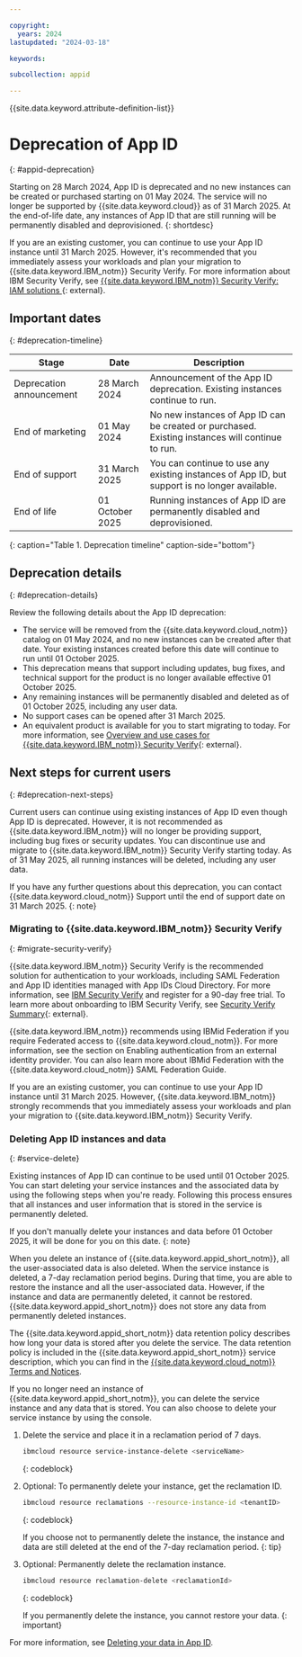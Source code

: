 ```yaml
---

copyright:
  years: 2024
lastupdated: "2024-03-18"

keywords:

subcollection: appid

---
```


{{site.data.keyword.attribute-definition-list}}

# Deprecation of App ID 
{: #appid-deprecation}

Starting on 28 March 2024, App ID is deprecated and no new instances can be created or purchased starting on 01 May 2024. The service will no longer be supported by {{site.data.keyword.cloud}} as of 31 March 2025. At the end-of-life date, any instances of App ID that are still running will be permanently disabled and deprovisioned.
{: shortdesc}

If you are an existing customer, you can continue to use your App ID instance until 31 March 2025. However, it's recommended that you immediately assess your workloads and plan your migration to {{site.data.keyword.IBM_notm}} Security Verify. For more information about IBM Security Verify, see [{{site.data.keyword.IBM_notm}} Security Verify: IAM solutions ](https://www.ibm.com/verify){: external}.


## Important dates
{: #deprecation-timeline}

| Stage | Date | Description |
| ---------------- | ----------------- | ------------------------------------------------------------ |
| Deprecation announcement | 28 March 2024  | Announcement of the App ID deprecation. Existing instances continue to run. |
| End of marketing | 01 May 2024 | No new instances of App ID can be created or purchased. Existing instances will continue to run. |
| End of support   | 31 March 2025 | You can continue to use any existing instances of App ID, but support is no longer available.  |
| End of life | 01 October 2025   | Running instances of App ID are permanently disabled and deprovisioned. |
{: caption="Table 1. Deprecation timeline" caption-side="bottom"}

## Deprecation details
{: #deprecation-details}

Review the following details about the App ID deprecation:

* The service will be removed from the {{site.data.keyword.cloud_notm}} catalog on 01 May 2024, and no new instances can be created after that date. Your existing instances created before this date will continue to run until 01 October 2025.
* This deprecation means that support including updates, bug fixes, and technical support for the product is no longer available effective 01 October 2025.
* Any remaining instances will be permanently disabled and deleted as of 01 October 2025, including any user data.
* No support cases can be opened after 31 March 2025.
* An equivalent product is available for you to start migrating to today. For more information, see [Overview and use cases for {{site.data.keyword.IBM_notm}} Security Verify](https://docs.verify.ibm.com/verify/docs/use-cases){: external}.

## Next steps for current users
{: #deprecation-next-steps}

Current users can continue using existing instances of App ID even though App ID is deprecated. However, it is not recommended as {{site.data.keyword.IBM_notm}} will no longer be providing support, including bug fixes or security updates. You can discontinue use and migrate to {{site.data.keyword.IBM_notm}} Security Verify starting today. As of 31 May 2025, all running instances will be deleted, including any user data.

If you have any further questions about this deprecation, you can contact {{site.data.keyword.cloud_notm}} Support until the end of support date on 31 March 2025.
{: note}

### Migrating to {{site.data.keyword.IBM_notm}} Security Verify
{: #migrate-security-verify}

{{site.data.keyword.IBM_notm}} Security Verify is the recommended solution for authentication to your workloads, including SAML Federation and App ID identities managed with App IDs Cloud Directory. For more information, see [IBM Security Verify](https://www.ibm.com/verify) and register for a 90-day free trial. To learn more about onboarding to IBM Security Verify, see [Security Verify Summary](https://docs.verify.ibm.com/verify/docs/use-cases#summary){: external}.

{{site.data.keyword.IBM_notm}} recommends using IBMid Federation if you require Federated access to {{site.data.keyword.cloud_notm}}. For more information, see the section on Enabling authentication from an external identity provider. You can also learn more about IBMid Federation with the {{site.data.keyword.cloud_notm}} SAML Federation Guide.

If you are an existing customer, you can continue to use your App ID instance until 31 March 2025. However, {{site.data.keyword.IBM_notm}} strongly recommends that you immediately assess your workloads and plan your migration to {{site.data.keyword.IBM_notm}} Security Verify. 

### Deleting App ID instances and data
{: #service-delete}

Existing instances of App ID can continue to be used until 01 October 2025. You can start deleting your service instances and the associated data by using the following steps when you're ready. Following this process ensures that all instances and user information that is stored in the service is permanently deleted.

If you don't manually delete your instances and data before 01 October 2025, it will be done for you on this date.
{: note}

When you delete an instance of {{site.data.keyword.appid_short_notm}}, all the user-associated data is also deleted. When the service instance is deleted, a 7-day reclamation period begins. During that time, you are able to restore the instance and all the user-associated data. However, if the instance and data are permanently deleted, it cannot be restored. {{site.data.keyword.appid_short_notm}} does not store any data from permanently deleted instances.

The {{site.data.keyword.appid_short_notm}} data retention policy describes how long your data is stored after you delete the service. The data retention policy is included in the {{site.data.keyword.appid_short_notm}} service description, which you can find in the [{{site.data.keyword.cloud_notm}} Terms and Notices](/docs/overview?topic=overview-terms).

If you no longer need an instance of {{site.data.keyword.appid_short_notm}}, you can delete the service instance and any data that is stored. You can also choose to delete your service instance by using the console.

1. Delete the service and place it in a reclamation period of 7 days.

   ```sh
   ibmcloud resource service-instance-delete <serviceName>
   ```
   {: codeblock}

2. Optional: To permanently delete your instance, get the reclamation ID.

   ```sh
   ibmcloud resource reclamations --resource-instance-id <tenantID>
   ```
   {: codeblock}

   If you choose not to permanently delete the instance, the instance and data are still deleted at the end of the 7-day reclamation period.
   {: tip}

3. Optional: Permanently delete the reclamation instance.

   ```sh
   ibmcloud resource reclamation-delete <reclamationId>
   ```
   {: codeblock}

   If you permanently delete the instance, you cannot restore your data. 
   {: important}

For more information, see [Deleting your data in App ID](/docs/appid?topic=appid-mng-data#service-delete).






